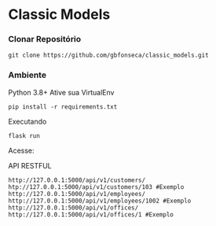 # Classic Models

### Clonar Repositório

    git clone https://github.com/gbfonseca/classic_models.git

### Ambiente
Python 3.8+ Ative sua VirtualEnv

    pip install -r requirements.txt


Executando

    flask run

Acesse:

API RESTFUL

    http://127.0.0.1:5000/api/v1/customers/
    htp://127.0.0.1:5000/api/v1/customers/103 #Exemplo
    http://127.0.0.1:5000/api/v1/employees/
    http://127.0.0.1:5000/api/v1/employees/1002 #Exemplo
    http://127.0.0.1:5000/api/v1/offices/
    http://127.0.0.1:5000/api/v1/offices/1 #Exemplo
